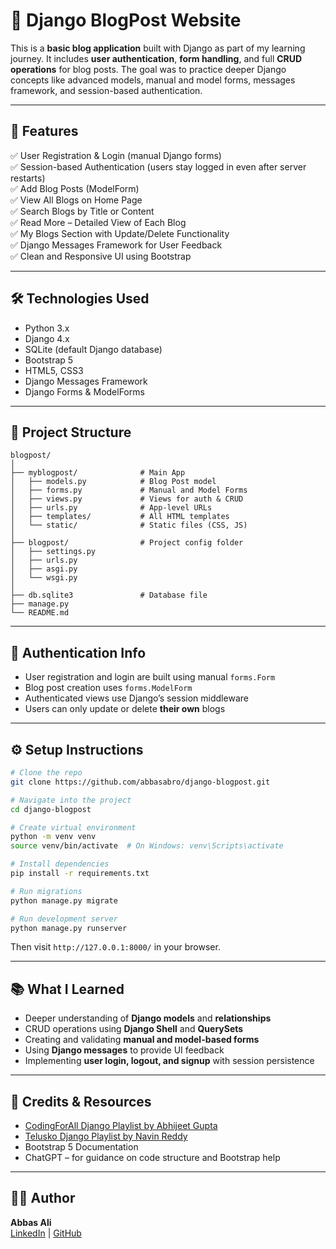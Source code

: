 # 📝 Django BlogPost Website

This is a **basic blog application** built with Django as part of my learning journey. It includes **user authentication**, **form handling**, and full **CRUD operations** for blog posts. The goal was to practice deeper Django concepts like advanced models, manual and model forms, messages framework, and session-based authentication.

---

## 🚀 Features

✅ User Registration & Login (manual Django forms)  
✅ Session-based Authentication (users stay logged in even after server restarts)  
✅ Add Blog Posts (ModelForm)  
✅ View All Blogs on Home Page  
✅ Search Blogs by Title or Content  
✅ Read More – Detailed View of Each Blog  
✅ My Blogs Section with Update/Delete Functionality  
✅ Django Messages Framework for User Feedback  
✅ Clean and Responsive UI using Bootstrap  

---

## 🛠️ Technologies Used

- Python 3.x  
- Django 4.x  
- SQLite (default Django database)  
- Bootstrap 5  
- HTML5, CSS3  
- Django Messages Framework  
- Django Forms & ModelForms  

---

## 📂 Project Structure

```
blogpost/
│
├── myblogpost/              # Main App
│   ├── models.py            # Blog Post model
│   ├── forms.py             # Manual and Model Forms
│   ├── views.py             # Views for auth & CRUD
│   ├── urls.py              # App-level URLs
│   ├── templates/           # All HTML templates
│   └── static/              # Static files (CSS, JS)
│
├── blogpost/                # Project config folder
│   ├── settings.py
│   ├── urls.py
│   ├── asgi.py
│   └── wsgi.py
│
├── db.sqlite3               # Database file
├── manage.py
└── README.md
```

---

## 🔐 Authentication Info

- User registration and login are built using manual `forms.Form`
- Blog post creation uses `forms.ModelForm`
- Authenticated views use Django’s session middleware
- Users can only update or delete **their own** blogs

---

## ⚙️ Setup Instructions

```bash
# Clone the repo
git clone https://github.com/abbasabro/django-blogpost.git

# Navigate into the project
cd django-blogpost

# Create virtual environment
python -m venv venv
source venv/bin/activate  # On Windows: venv\Scripts\activate

# Install dependencies
pip install -r requirements.txt

# Run migrations
python manage.py migrate

# Run development server
python manage.py runserver
```

Then visit `http://127.0.0.1:8000/` in your browser.

---

## 📚 What I Learned

- Deeper understanding of **Django models** and **relationships**
- CRUD operations using **Django Shell** and **QuerySets**
- Creating and validating **manual and model-based forms**
- Using **Django messages** to provide UI feedback
- Implementing **user login, logout, and signup** with session persistence

---

## 🙌 Credits & Resources

- [CodingForAll Django Playlist by Abhijeet Gupta](https://www.youtube.com/playlist?list=PLgPJX9sVy92wDqVZ4F0PQ3vX_Gg6jG_9C)
- [Telusko Django Playlist by Navin Reddy](https://www.youtube.com/playlist?list=PLsyeobzWxl7q2eaJxEl5VkGF5jsxZgT0_)
- Bootstrap 5 Documentation  
- ChatGPT – for guidance on code structure and Bootstrap help

---

## 🧑‍💻 Author

**Abbas Ali**  
[LinkedIn](https://www.linkedin.com/in/abro-abbas/) | [GitHub](https://github.com/abbasabro)
